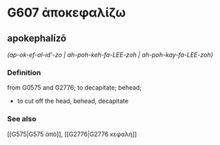 # G607 ἀποκεφαλίζω

## apokephalízō

_(ap-ok-ef-al-id'-zo | ah-poh-keh-fa-LEE-zoh | ah-poh-kay-fa-LEE-zoh)_

### Definition

from G0575 and G2776; to decapitate; behead; 

- to cut off the head, behead, decapitate

### See also

[[G575|G575 ἀπό]], [[G2776|G2776 κεφαλή]]
